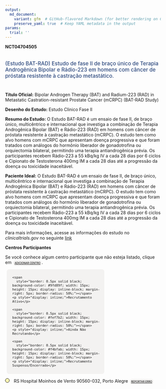 ```yaml
---
output: 
  md_document:
    variant: gfm  # GitHub-flavored Markdown (for better rendering on GitHub)
    preserve_yaml: true  # Keep YAML metadata in the output
params:
  trial: ''
---
```


**NCT04704505**

<div style="padding: 5px 5px 5px 0px; font-size: 1.20em; font-weight: 500; color: #2E4A7F; text-align: left; margin-bottom: 20px">

(Estudo BAT-RAD) Estudo de fase II de braço único de Terapia Androgênica
Bipolar e Rádio-223 em homens com câncer de próstata resistente à
castração metastático.

</div>

**Título Oficial:** Bipolar Androgen Therapy (BAT) and Radium-223 (RAD)
in Metastatic Castration-resistant Prostate Cancer (mCRPC) (BAT-RAD
Study)

**Desenho do Estudo:** Estudo Clinico Fase II

**Resumo do Estudo:** O Estudo BAT-RAD é um ensaio de fase II, de braço
único, multicêntrico e internacional que investiga a combinação de
Terapia Androgênica Bipolar (BAT) e Rádio-223 (RAD) em homens com câncer
de próstata resistente à castração metastático (mCRPC). O estudo tem
como alvo homens com mCRPC que apresentam doença progressiva e que foram
tratados com análogos do hormônio liberador de gonadotrofina ou
orquiectomia bilateral, permitindo uma terapia antiandrogênica prévia.
Os participantes recebem Rádio-223 a 55 kBq/kg IV a cada 28 dias por 6
ciclos e Cipionato de Testosterona 400mg IM a cada 28 dias até a
progressão da doença ou toxicidade inaceitável.

**Paciente Ideal:** O Estudo BAT-RAD é um ensaio de fase II, de braço
único, multicêntrico e internacional que investiga a combinação de
Terapia Androgênica Bipolar (BAT) e Rádio-223 (RAD) em homens com câncer
de próstata resistente à castração metastático (mCRPC). O estudo tem
como alvo homens com mCRPC que apresentam doença progressiva e que foram
tratados com análogos do hormônio liberador de gonadotrofina ou
orquiectomia bilateral, permitindo uma terapia antiandrogênica prévia.
Os participantes recebem Rádio-223 a 55 kBq/kg IV a cada 28 dias por 6
ciclos e Cipionato de Testosterona 400mg IM a cada 28 dias até a
progressão da doença ou toxicidade inaceitável.

Para mais informações, acesse as informações do estudo no
*clinicaltrials.gov* no seguinte
[link](https://clinicaltrials.gov/ct2/show/NCT04704505)

**Centros Participantes**

Se você conhece algum centro participante que não esteja listado, clique
em
<span style="color: #2E4A7F; margin-left: 2px; padding: 4px; background-color: #f3f2f1; border-radius: 8px; font-weight: 500; font-size: 0.6em"><a
href="https://flazar.shinyapps.io/formsapp?study_nct_id=NCT04704505&amp;location_id=N%2FA&amp;location_full_name=N%2FA&amp;form_type=Adicionar%20Centro"
target="_blank">ADICIONAR CENTRO</a></span>.

<div style="margin-bottom: 8px; margin-left: 5px; padding: 8px; max-width: 300px; background-color: #f3f2f1; border-radius: 8px; font-size: 0.9em">

<div style="margin-left: 10px;">

    <span 
      style="border: 0.5px solid black; background-color: #9fd89f; width: 15px; height: 15px; display: inline-block; margin-right: 5px; border-radius: 50%;"></span>
    <p style="display: inline;">Recrutamento Ativo</p>

</div>

<div style="margin-left: 10px;">

    <span 
      style="border: 0.5px solid black; background-color: #fef7b2; width: 15px; height: 15px; display: inline-block; margin-right: 5px; border-radius: 50%;"></span>
    <p style="display: inline;">Ainda Não Recrutando</p>

</div>

<div style="margin-left: 10px;">

    <span 
      style="border: 0.5px solid black; background-color: #f4bfab; width: 15px; height: 15px; display: inline-block; margin-right: 5px; border-radius: 50%;"></span>
    <p style="display: inline;">Recrutamento Suspenso/Encerrado</p>

</div>

</div>

<div style="line-height: 0.9em">

<span style="border: 0.5px solid black; display: inline-block; width: 12px; height: 12px; border-radius: 50%; margin-right: 10px; padding-bottom: 0px; background-color: #fef7b2;"></span>
RS Hospital Moinhos de Vento 90560-032, Porto Alegre
<span style="color: #2E4A7F; margin-left: 2px; padding: 4px; background-color: #f3f2f1; border-radius: 8px; font-weight: 500; font-size: 0.6em"><a
href="https://flazar.shinyapps.io/formsapp?study_nct_id=NCT04704505&amp;location_id=MOINHOSDEVENTOHOSPITALPORTOALEGRE90560010BRAZIL&amp;location_full_name=Hospital%20Moinhos%20de%20Vento%2C%2090560-032%2C%20Porto%20Alegre&amp;form_type=Reportar%20Erro"
target="_blank">REPORTAR ERRO</a></span>

</div>

